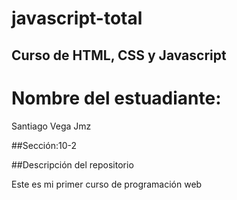 # javascript-total

## Curso de HTML, CSS y Javascript

# Nombre del estuadiante:
Santiago Vega Jmz

##Sección:10-2

##Descripción del repositorio

Este es mi primer curso de programación web